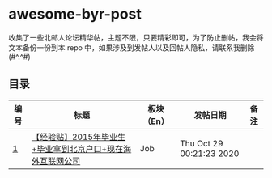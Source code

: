 # awesome-byr-post

收集了一些北邮人论坛精华帖，主题不限，只要精彩即可，为了防止删帖，我会将文本备份一份到本 repo 中，如果涉及到发帖人以及回帖人隐私，请联系我删除(#^.^#)

## 目录

|  编号  | 标题              | 板块（En）         |  发帖日期             |  备注  |
|--------|----------------------|------------|-------------------|-------------|
| [1](./src/1.md) | [【经验贴】2015年毕业生+毕业拿到北京户口+现在海外互联网公司](https://bbs.byr.cn/#!article/Job/2108120) | Job |  Thu Oct 29 00:21:23 2020  |   |